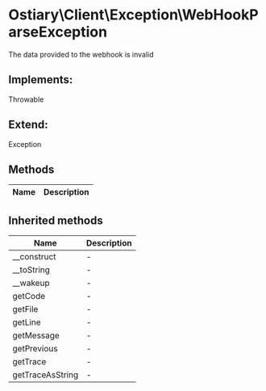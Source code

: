# Ostiary\Client\Exception\WebHookParseException  

The data provided to the webhook is invalid

## Implements:
Throwable

## Extend:

Exception

## Methods

| Name | Description |
|------|-------------|

## Inherited methods

| Name | Description |
|------|-------------|
|__construct|-|
|__toString|-|
|__wakeup|-|
|getCode|-|
|getFile|-|
|getLine|-|
|getMessage|-|
|getPrevious|-|
|getTrace|-|
|getTraceAsString|-|


